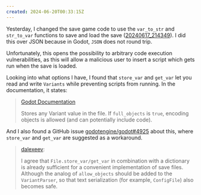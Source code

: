 ```yaml
---
created: 2024-06-20T00:33:15Z
---
```


Yesterday, I changed the save game code to use the `var_to_str` and `str_to_var` functions to save and load the save ([20240617_214349](20240617_214349.md)). I did this over JSON because in Godot, `JSON` does not round trip.

Unfortunately, this opens the possibility to arbitrary code execution vulnerabilities, as this will allow a malicious user to insert a script which gets run when the save is loaded.

Looking into what options I have, I found that `store_var` and `get_var` let you read and write `Variants` while preventing scripts from running. In the documentation, it states:

> [Godot Documentation](https://docs.godotengine.org/en/4.2/classes/class_fileaccess.html#class-fileaccess-method-store-var)
>
> Stores any Variant value in the file. If `full_objects` is `true`, encoding objects is allowed (and can potentially include code).

And I also found a GitHub issue [godotengine/godot#4925](https://github.com/godotengine/godot-proposals/issues/4925) about this, where `store_var` and `get_var` are suggested as a workaround.

> [dalexeev](https://github.com/godotengine/godot-proposals/issues/4925#issuecomment-1249993962):
>
> I agree that `File.store_var/get_var` in combination with a dictionary is already sufficient for a convenient implementation of save files. Although the analog of `allow_objects` should be added to the `VariantParser`, so that text serialization (for example, `ConfigFile`) also becomes safe.